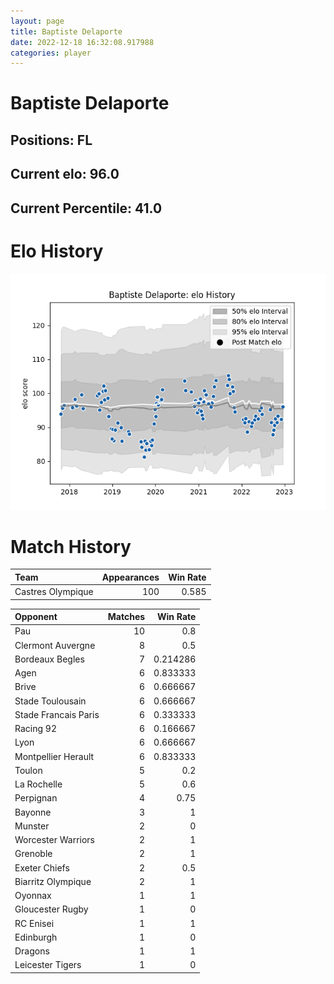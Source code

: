 ```yaml
---  
layout: page  
title: Baptiste Delaporte  
date: 2022-12-18 16:32:08.917988  
categories: player  
---
```

# Baptiste Delaporte

## Positions: FL

## Current elo: 96.0

## Current Percentile: 41.0

# Elo History


![elo history](history_BaptisteDelaporte.png)
# Match History


| Team              |   Appearances |   Win Rate |
|:------------------|--------------:|-----------:|
| Castres Olympique |           100 |      0.585 |

| Opponent             |   Matches |   Win Rate |
|:---------------------|----------:|-----------:|
| Pau                  |        10 |   0.8      |
| Clermont Auvergne    |         8 |   0.5      |
| Bordeaux Begles      |         7 |   0.214286 |
| Agen                 |         6 |   0.833333 |
| Brive                |         6 |   0.666667 |
| Stade Toulousain     |         6 |   0.666667 |
| Stade Francais Paris |         6 |   0.333333 |
| Racing 92            |         6 |   0.166667 |
| Lyon                 |         6 |   0.666667 |
| Montpellier Herault  |         6 |   0.833333 |
| Toulon               |         5 |   0.2      |
| La Rochelle          |         5 |   0.6      |
| Perpignan            |         4 |   0.75     |
| Bayonne              |         3 |   1        |
| Munster              |         2 |   0        |
| Worcester Warriors   |         2 |   1        |
| Grenoble             |         2 |   1        |
| Exeter Chiefs        |         2 |   0.5      |
| Biarritz Olympique   |         2 |   1        |
| Oyonnax              |         1 |   1        |
| Gloucester Rugby     |         1 |   0        |
| RC Enisei            |         1 |   1        |
| Edinburgh            |         1 |   0        |
| Dragons              |         1 |   1        |
| Leicester Tigers     |         1 |   0        |